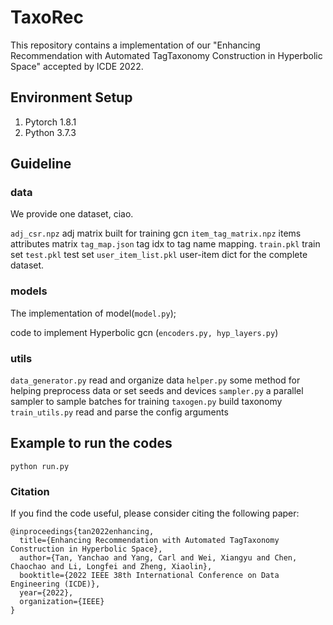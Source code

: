 # TaxoRec
This repository contains a implementation of our "Enhancing Recommendation with Automated TagTaxonomy Construction in Hyperbolic Space" accepted by ICDE 2022.

## Environment Setup
1. Pytorch 1.8.1
2. Python 3.7.3

## Guideline

### data

We provide one dataset, ciao.

```adj_csr.npz``` adj matrix built for training gcn 
```item_tag_matrix.npz``` items attributes matrix
```tag_map.json``` tag idx to tag name mapping.
```train.pkl``` train set
```test.pkl``` test set
```user_item_list.pkl``` user-item dict for the complete dataset.

### models

The implementation of model(```model.py```); 

code to implement Hyperbolic gcn (```encoders.py, hyp_layers.py```)

### utils

```data_generator.py``` read and organize data
```helper.py``` some method for helping preprocess data or set seeds and devices
```sampler.py``` a parallel sampler to sample batches for training
```taxogen.py``` build taxonomy
```train_utils.py``` read and parse the config arguments

## Example to run the codes

```
python run.py
```

### Citation
If you find the code useful, please consider citing the following paper:
```
@inproceedings{tan2022enhancing,
  title={Enhancing Recommendation with Automated TagTaxonomy Construction in Hyperbolic Space},
  author={Tan, Yanchao and Yang, Carl and Wei, Xiangyu and Chen, Chaochao and Li, Longfei and Zheng, Xiaolin},
  booktitle={2022 IEEE 38th International Conference on Data Engineering (ICDE)},
  year={2022},
  organization={IEEE}
}
```
